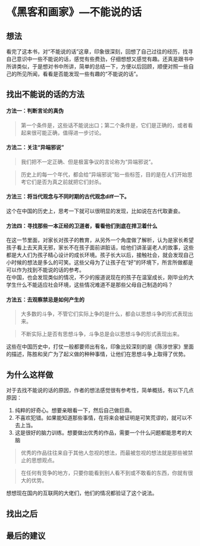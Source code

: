 # 《黑客和画家》—不能说的话
## 想法
看完了这本书，对“不能说的话”这章，印象很深刻，回想了自己过往的经历，找寻自己意识中一些不能说的话，感觉有些费劲，仔细想想又感觉有趣。还真是跟书中所讲类似，于是想对书中所讲，简单的总结一下，方便以后回顾，顺便对照一些自己的所见所闻，看看是否能发现一些有趣的“不能说的话”。
## 找出不能说的话的方法
#### 方法一：判断言论的真伪
> 第一个条件是，这些话不能说出口；第二个条件是，它们是正确的，或者看起来很可能正确，值得进一步讨论。
#### 方法二：关注“异端邪说”
> 我们把不一定正确、但是极富争议的言论称为“异端邪说”。  

> 历史上的每一个年代，都会给“异端邪说”贴一些标签，目的是在人们开始思考它们是否为真之前就把它们封杀。  
#### 方法三：将当代观念与不同时期的古代观念diff一下。
这个在中国的历史上，思考一下就可以很明显的发现，比如说在古代取妻妾。
#### 方法四：寻找那些一本正经的卫道者，看看他们到底在捍卫着什么
在这一节里面，对家长对孩子的教育，从另外一个角度做了解析，认为是家长希望孩子看上去天真无邪，家长不在孩子面前讲脏话，给他们讲圣诞老人的故事，这些都是大人们为孩子精心设计的成长环境。孩子长大以后，接触社会，就会发现自己小时候的想法是多么的可笑。这些父母为了让孩子在“好”的环境下，所言所做都是可以作为找到不能说的话的参考。  
在中国，也会发现类似的情况，不少的报道说现在的孩子在温室成长，刚毕业的大学生什么不能适应社会环境，这些情况难道不是那些父母自己制造的吗？
#### 方法五：去观察禁忌是如何产生的
> 大多数的斗争，不管它们实际上争的是什么，都会以思想斗争的形式表现出来。

> 不断实际上是否有思想斗争，斗争总是会以思想斗争的形式表现出来。

这些在中国历史中，打仗一般都要师出有名，印象比较深刻的是《陈涉世家》里面的描述，陈胜和吴广为了起义做的种种事情，让他们在思想斗争上取得了优势。
## 为什么这样做
对于去找不能说的话的原因，作者的想法感觉很有参考性，简单概括，有以下几点原因：
1. 纯粹的好奇心。想要亲眼看一下，然后自己做巨鼎。
2. 不喜欢犯错。如果能知道那些事情，在将来会被证明是可笑荒谬的，就可以不去上当。
3. 这是很好的脑力训练。想要做出优秀的作品，需要一个什么问题都能思考的大脑  

> 优秀的作品往往来自于其他人忽视的想法，而最被忽视的想法就是那些被禁止的思想观点。

> 在任何有竞争的地方，只要你能看到别人看不到或不敢看的东西，你就有很大的优势。

想想现在国内的互联网的大佬们，他们的情况都验证了这个说法。

## 找出之后

## 最后的建议

